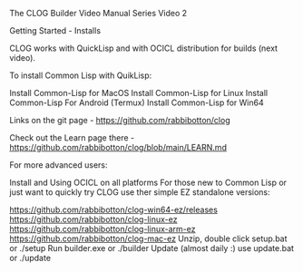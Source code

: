 
The CLOG Builder Video Manual Series Video 2

Getting Started - Installs

CLOG works with QuickLisp and with OCICL distribution for builds (next video).

To install Common Lisp with QuikLisp:

Install Common-Lisp for MacOS
Install Common-Lisp for Linux
Install Common-Lisp For Android (Termux)
Install Common-Lisp for Win64

Links on the git page - https://github.com/rabbibotton/clog

Check out the Learn page there - https://github.com/rabbibotton/clog/blob/main/LEARN.md

For more advanced users:

Install and Using OCICL on all platforms
For those new to Common Lisp or just want to quickly try CLOG use ther simple EZ
standalone versions:

https://github.com/rabbibotton/clog-win64-ez/releases
https://github.com/rabbibotton/clog-linux-ez
https://github.com/rabbibotton/clog-linux-arm-ez
https://github.com/rabbibotton/clog-mac-ez
Unzip, double click setup.bat or ./setup Run builder.exe or ./builder
Update (almost daily :) use update.bat or ./update

